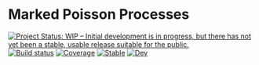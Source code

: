 # Marked Poisson Processes

[![Project Status: WIP – Initial development is in progress, but there has not yet been a stable, usable release suitable for the public.](https://www.repostatus.org/badges/latest/wip.svg)](https://www.repostatus.org/#wip)
[![Build status](https://github.com/jojal5/MarkedPoissonProcesses.jl/workflows/CI/badge.svg)](https://github.com/jojal5/MarkedPoissonProcesses.jl/actions)
[![Coverage](https://codecov.io/gh/jojal5/MarkedPoissonProcesses.jl/branch/master/graph/badge.svg)](https://codecov.io/gh/jojal5/MarkedPoissonProcesses.jl)
[![Stable](https://img.shields.io/badge/docs-stable-blue.svg)](https://jojal5.github.io/MarkedPoissonProcesses.jl/stable)
[![Dev](https://img.shields.io/badge/docs-dev-blue.svg)](https://jojal5.github.io/MarkedPoissonProcesses.jl/dev)



